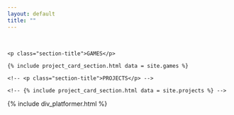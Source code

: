 ```yaml
---
layout: default
title: ""
---
```


<br>

<div class="landing-page">

	<p class="section-title">GAMES</p>

	{% include project_card_section.html data = site.games %}
	
	<!-- <p class="section-title">PROJECTS</p> -->

	<!-- {% include project_card_section.html data = site.projects %} -->
	
</div>

<script>

	function wc_hex_is_light(color) {
		const hex = color.replace('#', '');
		const c_r = parseInt(hex.substring(0, 0 + 2), 16);
		const c_g = parseInt(hex.substring(2, 2 + 2), 16);
		const c_b = parseInt(hex.substring(4, 4 + 2), 16);
		const brightness = ((c_r * 299) + (c_g * 587) + (c_b * 114)) / 1000;
		return brightness > 155;
	}

	const getRandomHslColor = () => {
		// Define an async function that returns a random number within a range
		const getRandomNumber = (min, max) =>
			Math.round(Math.random() * (max - min) + min);

		// Destructure an object that contains three random numbers for hue, saturation and lightness
		const { hue, saturation, lightness } = {
			hue: getRandomNumber(0, 360),
			saturation: getRandomNumber(20, 90),
			lightness: getRandomNumber(20, 90),
		};
		// Return the string with hsl prefix
		return {
			hue: hue,
			saturation: saturation,
			lightness: lightness,
			text: `hsl(${hue}, ${saturation}%, ${lightness}%)`
		};
	};
	
	const getRandomColor = () => {

		const colors = [
			'#100354',
			'#2096dd',
			'#ff7d1f',
			'#f897ba',
			'#35bd91',
			'#63d0c3',
			'#8ccde7',
			'#50d86b',
		];

		return colors[Math.floor(Math.random() * colors.length)];
	}

	const grid_items = document.getElementsByClassName("grid-item");

	for(let i = 0; i < grid_items.length; i++){
		const _col = getRandomColor();
		grid_items[i].querySelector('.gamecard').style['background-color'] = _col;
		//.lightness < 50
		grid_items[i].querySelector('.img-center').children[0].style['color'] = wc_hex_is_light(_col) ? 'black' : 'white';
	}
</script>

{% include div_platformer.html %}